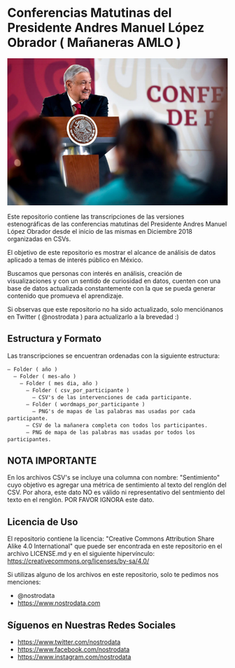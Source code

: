 # Conferencias Matutinas del Presidente Andres Manuel López Obrador ( Mañaneras AMLO )

![Foto del Presidente de Los Estados Unidos Mexicanos, Andres Manuel López Obrador](foto_amlo.jpg)

Este repositorio contiene las transcripciones de las versiones estenográficas de las conferencias matutinas del Presidente Andres Manuel López Obrador desde el inicio de las mismas en Diciembre 2018 organizadas en CSVs.

El objetivo de este repositorio es mostrar el alcance de análisis de datos aplicado a temas de interés público en México. 

Buscamos que personas con interés en análisis, creación de visualizaciones y con un sentido de curiosidad en datos, cuenten con una base de datos actualizada constantemente con la que se pueda generar contenido que promueva el aprendizaje.

Si observas que este repositorio no ha sido actualizado, solo menciónanos en Twitter ( @nostrodata ) para actualizarlo a la brevedad :)

## Estructura y Formato
Las transcripciones se encuentran ordenadas con la siguiente estructura:
```
— Folder ( año )
  — Folder ( mes-año )
    — Folder ( mes dia, año )
      — Folder ( csv_por_participante )
        — CSV's de las intervenciones de cada participante.
      — Folder ( wordmaps_por_participante )
        — PNG's de mapas de las palabras mas usadas por cada participante.
      — CSV de la mañanera completa con todos los participantes.
      — PNG de mapa de las palabras mas usadas por todos los participantes.
```

## NOTA IMPORTANTE
En los archivos CSV's se incluye una columna con nombre: "Sentimiento" cuyo objetivo es agregar una métrica de sentimiento al texto del renglón del CSV. Por ahora, este dato NO es válido ni representativo del sentmiento del texto en el renglón. POR FAVOR IGNORA este dato.

## Licencia de Uso
El repositorio contiene la licencia: "Creative Commons Attribution Share Alike 4.0 International" que puede ser encontrada en este repositorio en el archivo LICENSE.md y en el siguiente hipervínculo: https://creativecommons.org/licenses/by-sa/4.0/

Si utilizas alguno de los archivos en este repositorio, solo te pedimos nos menciones: 

* @nostrodata 
* https://www.nostrodata.com

## Síguenos en Nuestras Redes Sociales
* https://www.twitter.com/nostrodata
* https://www.facebook.com/nostrodata
* https://www.instagram.com/nostrodata
